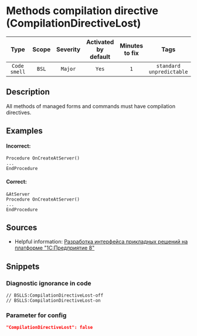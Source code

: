 # Methods compilation directive (CompilationDirectiveLost)

 Type | Scope | Severity | Activated<br>by default | Minutes<br>to fix | Tags 
 :-: | :-: | :-: | :-: | :-: | :-: 
 `Code smell` | `BSL` | `Major` | `Yes` | `1` | `standard`<br>`unpredictable` 

<!-- Блоки выше заполняются автоматически, не трогать -->
## Description

All methods of managed forms and commands must have compilation directives.

## Examples

#### Incorrect:

```bsl
Procedure OnCreateAtServer()
...
EndProcedure
```

#### Correct:

```bsl
&AtServer
Procedure OnCreateAtServer()
...
EndProcedure
```

## Sources

- Helpful information: [Разработка интерфейса прикладных решений на платформе "1С:Предприятие 8"](https://its.1c.ru/db/pubv8devui#content:189:1)

## Snippets

<!-- Блоки ниже заполняются автоматически, не трогать -->
### Diagnostic ignorance in code

```bsl
// BSLLS:CompilationDirectiveLost-off
// BSLLS:CompilationDirectiveLost-on
```

### Parameter for config

```json
"CompilationDirectiveLost": false
```
